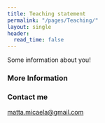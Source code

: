 ```yaml
---
title: Teaching statement
permalink: "/pages/Teaching/"
layout: single
header:
  read_time: false
---
```


Some information about you!

### More Information



### Contact me

[matta.micaela@gmail.com](mailto:matta.micaela@gmail.com)
